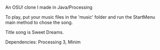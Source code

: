 An OSU! clone I made in Java/Processing

To play, put your music files in the 'music' folder and run the StartMenu main method to chose the song.

Title song is Sweet Dreams.

Dependencies: Processing 3, Minim